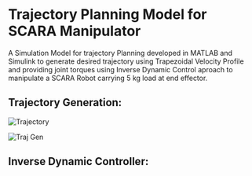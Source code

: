 # Trajectory Planning Model for SCARA Manipulator

A Simulation Model for trajectory Planning developed in MATLAB and Simulink to generate desired trajectory using Trapezoidal Velocity Profile and providing joint torques using Inverse Dynamic Control aproach to manipulate a SCARA Robot carrying 5 kg load at end effector.

## **Trajectory Generation:**

![Trajectory](https://user-images.githubusercontent.com/73630123/221018028-f9de6f9a-c668-478b-8272-9853d50d9c5d.jpg)

![Traj Gen](https://user-images.githubusercontent.com/73630123/221019243-65553a12-4127-4b9f-a21c-971985f4b2a5.jpg)

## **Inverse Dynamic Controller:**
